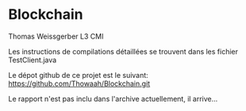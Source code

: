 # Blockchain

Thomas Weissgerber L3 CMI 

Les instructions de compilations détaillées se trouvent dans les fichier TestClient.java

Le dépot github de ce projet est le suivant:
  https://github.com/Thowaah/Blockchain.git

Le rapport n'est pas inclu dans l'archive actuellement, il arrive...
